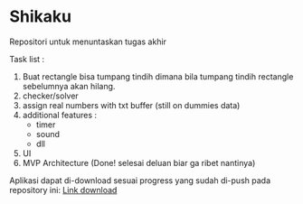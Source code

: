 # Shikaku
Repositori untuk menuntaskan tugas akhir

Task list :
1. Buat rectangle bisa tumpang tindih dimana bila tumpang tindih rectangle sebelumnya akan hilang.
2. checker/solver
3. assign real numbers with txt buffer (still on dummies data)
4. additional features :
     - timer
     - sound
     - dll
5. UI
6. MVP Architecture (Done! selesai deluan biar ga ribet nantinya)

Aplikasi dapat di-download sesuai progress yang sudah di-push pada repository ini:
[Link download](https://drive.google.com/file/d/1_UUN3hGmHS0rcdxfuGLXfjzZS1ROUCOR/view?usp=sharing)
